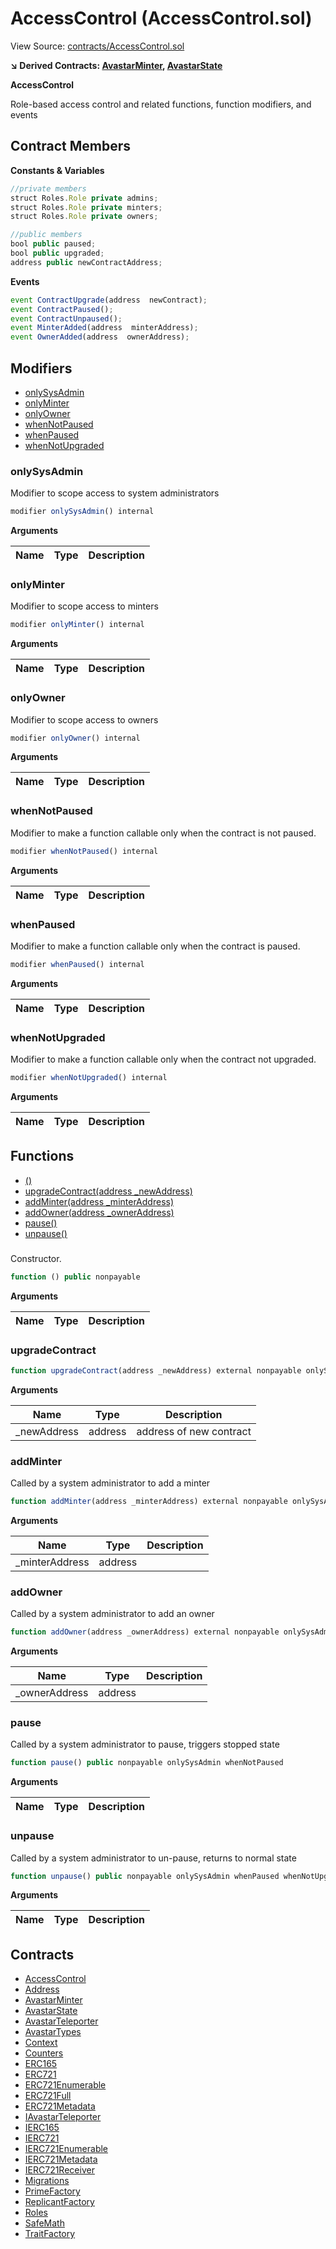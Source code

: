 # AccessControl (AccessControl.sol)

View Source: [contracts/AccessControl.sol](../contracts/AccessControl.sol)

**↘ Derived Contracts: [AvastarMinter](AvastarMinter.md), [AvastarState](AvastarState.md)**

**AccessControl**

Role-based access control and related functions, function modifiers, and events

## Contract Members
**Constants & Variables**

```js
//private members
struct Roles.Role private admins;
struct Roles.Role private minters;
struct Roles.Role private owners;

//public members
bool public paused;
bool public upgraded;
address public newContractAddress;

```

**Events**

```js
event ContractUpgrade(address  newContract);
event ContractPaused();
event ContractUnpaused();
event MinterAdded(address  minterAddress);
event OwnerAdded(address  ownerAddress);
```

## Modifiers

- [onlySysAdmin](#onlysysadmin)
- [onlyMinter](#onlyminter)
- [onlyOwner](#onlyowner)
- [whenNotPaused](#whennotpaused)
- [whenPaused](#whenpaused)
- [whenNotUpgraded](#whennotupgraded)

### onlySysAdmin

Modifier to scope access to system administrators

```js
modifier onlySysAdmin() internal
```

**Arguments**

| Name        | Type           | Description  |
| ------------- |------------- | -----|

### onlyMinter

Modifier to scope access to minters

```js
modifier onlyMinter() internal
```

**Arguments**

| Name        | Type           | Description  |
| ------------- |------------- | -----|

### onlyOwner

Modifier to scope access to owners

```js
modifier onlyOwner() internal
```

**Arguments**

| Name        | Type           | Description  |
| ------------- |------------- | -----|

### whenNotPaused

Modifier to make a function callable only when the contract is not paused.

```js
modifier whenNotPaused() internal
```

**Arguments**

| Name        | Type           | Description  |
| ------------- |------------- | -----|

### whenPaused

Modifier to make a function callable only when the contract is paused.

```js
modifier whenPaused() internal
```

**Arguments**

| Name        | Type           | Description  |
| ------------- |------------- | -----|

### whenNotUpgraded

Modifier to make a function callable only when the contract not upgraded.

```js
modifier whenNotUpgraded() internal
```

**Arguments**

| Name        | Type           | Description  |
| ------------- |------------- | -----|

## Functions

- [()](#)
- [upgradeContract(address _newAddress)](#upgradecontract)
- [addMinter(address _minterAddress)](#addminter)
- [addOwner(address _ownerAddress)](#addowner)
- [pause()](#pause)
- [unpause()](#unpause)

### 

Constructor.

```js
function () public nonpayable
```

**Arguments**

| Name        | Type           | Description  |
| ------------- |------------- | -----|

### upgradeContract

```js
function upgradeContract(address _newAddress) external nonpayable onlySysAdmin whenPaused whenNotUpgraded 
```

**Arguments**

| Name        | Type           | Description  |
| ------------- |------------- | -----|
| _newAddress | address | address of new contract | 

### addMinter

Called by a system administrator to add a minter

```js
function addMinter(address _minterAddress) external nonpayable onlySysAdmin 
```

**Arguments**

| Name        | Type           | Description  |
| ------------- |------------- | -----|
| _minterAddress | address |  | 

### addOwner

Called by a system administrator to add an owner

```js
function addOwner(address _ownerAddress) external nonpayable onlySysAdmin 
```

**Arguments**

| Name        | Type           | Description  |
| ------------- |------------- | -----|
| _ownerAddress | address |  | 

### pause

Called by a system administrator to pause, triggers stopped state

```js
function pause() public nonpayable onlySysAdmin whenNotPaused 
```

**Arguments**

| Name        | Type           | Description  |
| ------------- |------------- | -----|

### unpause

Called by a system administrator to un-pause, returns to normal state

```js
function unpause() public nonpayable onlySysAdmin whenPaused whenNotUpgraded 
```

**Arguments**

| Name        | Type           | Description  |
| ------------- |------------- | -----|

## Contracts

* [AccessControl](AccessControl.md)
* [Address](Address.md)
* [AvastarMinter](AvastarMinter.md)
* [AvastarState](AvastarState.md)
* [AvastarTeleporter](AvastarTeleporter.md)
* [AvastarTypes](AvastarTypes.md)
* [Context](Context.md)
* [Counters](Counters.md)
* [ERC165](ERC165.md)
* [ERC721](ERC721.md)
* [ERC721Enumerable](ERC721Enumerable.md)
* [ERC721Full](ERC721Full.md)
* [ERC721Metadata](ERC721Metadata.md)
* [IAvastarTeleporter](IAvastarTeleporter.md)
* [IERC165](IERC165.md)
* [IERC721](IERC721.md)
* [IERC721Enumerable](IERC721Enumerable.md)
* [IERC721Metadata](IERC721Metadata.md)
* [IERC721Receiver](IERC721Receiver.md)
* [Migrations](Migrations.md)
* [PrimeFactory](PrimeFactory.md)
* [ReplicantFactory](ReplicantFactory.md)
* [Roles](Roles.md)
* [SafeMath](SafeMath.md)
* [TraitFactory](TraitFactory.md)
